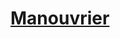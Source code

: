 ﻿---
!LinkItem
Link: background_manouvrier_hd.md
NameLink: <!--NameLink-->[Manouvrier](hd_background_manouvrier.md)<!--/NameLink-->
Id: backgrounds_hd.md#manouvrier
ParentLink: backgrounds_hd.md#historique
Name: Manouvrier
ParentName: Historique
Attributes: {}
AttributesDictionary: >+
  {}

---




# [Manouvrier](hd_background_manouvrier.md)



